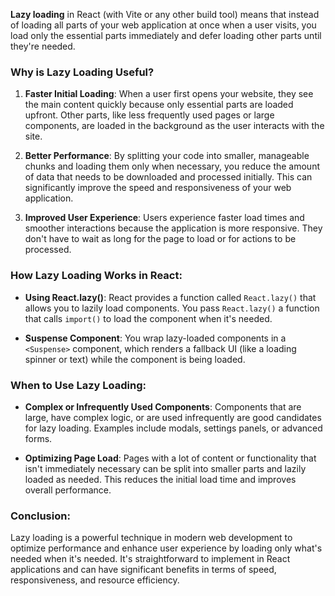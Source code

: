 
**Lazy loading** in React (with Vite or any other build tool) means that instead of loading all parts of your web application at once when a user visits, you load only the essential parts immediately and defer loading other parts until they're needed.

### Why is Lazy Loading Useful?

1. **Faster Initial Loading**: When a user first opens your website, they see the main content quickly because only essential parts are loaded upfront. Other parts, like less frequently used pages or large components, are loaded in the background as the user interacts with the site.

2. **Better Performance**: By splitting your code into smaller, manageable chunks and loading them only when necessary, you reduce the amount of data that needs to be downloaded and processed initially. This can significantly improve the speed and responsiveness of your web application.

3. **Improved User Experience**: Users experience faster load times and smoother interactions because the application is more responsive. They don't have to wait as long for the page to load or for actions to be processed.

### How Lazy Loading Works in React:

- **Using React.lazy()**: React provides a function called `React.lazy()` that allows you to lazily load components. You pass `React.lazy()` a function that calls `import()` to load the component when it's needed.

- **Suspense Component**: You wrap lazy-loaded components in a `<Suspense>` component, which renders a fallback UI (like a loading spinner or text) while the component is being loaded.

### When to Use Lazy Loading:

- **Complex or Infrequently Used Components**: Components that are large, have complex logic, or are used infrequently are good candidates for lazy loading. Examples include modals, settings panels, or advanced forms.

- **Optimizing Page Load**: Pages with a lot of content or functionality that isn't immediately necessary can be split into smaller parts and lazily loaded as needed. This reduces the initial load time and improves overall performance.

### Conclusion:

Lazy loading is a powerful technique in modern web development to optimize performance and enhance user experience by loading only what's needed when it's needed. It's straightforward to implement in React applications and can have significant benefits in terms of speed, responsiveness, and resource efficiency.
